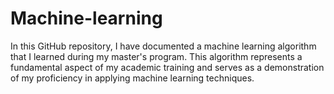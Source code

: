 # Machine-learning
In this GitHub repository, I have documented a machine learning algorithm that I learned during my master's program. This algorithm represents a fundamental aspect of my academic training and serves as a demonstration of my proficiency in applying machine learning techniques.
